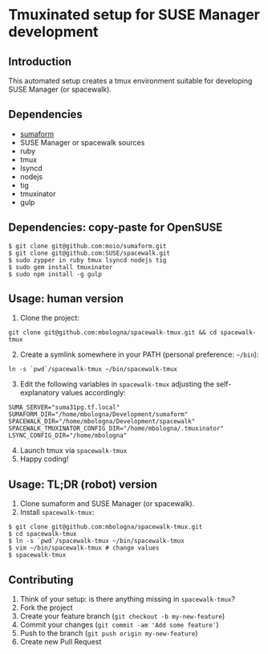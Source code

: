# Tmuxinated setup for SUSE Manager development

## Introduction

This automated setup creates a tmux environment suitable for developing SUSE Manager (or spacewalk).

## Dependencies

* [sumaform](https://github.com/moio/sumaform)
* SUSE Manager or spacewalk sources
* ruby
* tmux
* lsyncd
* nodejs
* tig
* tmuxinator
* gulp

## Dependencies: copy-paste for OpenSUSE

```
$ git clone git@github.com:moio/sumaform.git
$ git clone git@github.com:SUSE/spacewalk.git
$ sudo zypper in ruby tmux lsyncd nodejs tig
$ sudo gem install tmuxinator
$ sudo npm install -g gulp
```

## Usage: human version

1. Clone the project:
  ```
  git clone git@github.com:mbologna/spacewalk-tmux.git && cd spacewalk-tmux
  ```
2. Create a symlink somewhere in your PATH (personal preference: `~/bin`):
  ```
  ln -s `pwd`/spacewalk-tmux ~/bin/spacewalk-tmux
  ```
3. Edit the following variables in `spacewalk-tmux` adjusting the self-explanatory values accordingly:
  ```
  SUMA_SERVER="suma31pg.tf.local"
  SUMAFORM_DIR="/home/mbologna/Development/sumaform"
  SPACEWALK_DIR="/home/mbologna/Development/spacewalk"
  SPACEWALK_TMUXINATOR_CONFIG_DIR="/home/mbologna/.tmuxinator"
  LSYNC_CONFIG_DIR="/home/mbologna"
  ```
4. Launch tmux via `spacewalk-tmux`
5. Happy coding!

## Usage: TL;DR (robot) version

1. Clone sumaform and SUSE Manager (or spacewalk).
2. Install `spacewalk-tmux`:
  ```
  $ git clone git@github.com:mbologna/spacewalk-tmux.git
  $ cd spacewalk-tmux
  $ ln -s `pwd`/spacewalk-tmux ~/bin/spacewalk-tmux
  $ vim ~/bin/spacewalk-tmux # change values
  $ spacewalk-tmux
  ```

## Contributing

1. Think of your setup: is there anything missing in `spacewalk-tmux`?
2. Fork the project
3. Create your feature branch (`git checkout -b my-new-feature`)
4. Commit your changes (`git commit -am 'Add some feature'`)
5. Push to the branch (`git push origin my-new-feature`)
6. Create new Pull Request
